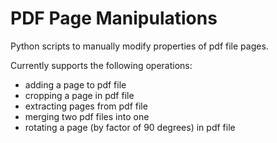 # PDF Page Manipulations

Python scripts to manually modify properties of pdf file pages.

Currently supports the following operations:
- adding a page to pdf file
- cropping a page in pdf file
- extracting pages from pdf file
- merging two pdf files into one
- rotating a page (by factor of 90 degrees) in pdf file
